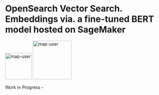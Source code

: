 # OpenSearch Vector Search. Embeddings via. a fine-tuned BERT model hosted on SageMaker

<img width="85" alt="map-user" src="https://img.shields.io/badge/views-076-green"> <img width="125" alt="map-user" src="https://img.shields.io/badge/unique visits-013-green">

Work in Progress -
